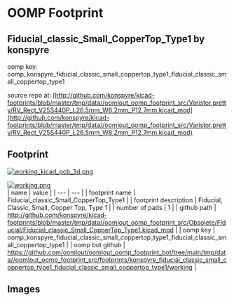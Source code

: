 # OOMP Footprint  
## Fiducial_classic_Small_CopperTop_Type1  by konspyre  
  
oomp key: oomp_konspyre_fiducial_classic_small_coppertop_type1_fiducial_classic_small_coppertop_type1  
  
source repo at: [http://github.com/konspyre/kicad-footprints/blob/master/tmp/data//oomlout_oomp_footprint_src/Varistor.pretty/RV_Rect_V25S440P_L26.5mm_W8.2mm_P12.7mm.kicad_mod](http://github.com/konspyre/kicad-footprints/blob/master/tmp/data//oomlout_oomp_footprint_src/Varistor.pretty/RV_Rect_V25S440P_L26.5mm_W8.2mm_P12.7mm.kicad_mod)  
## Footprint  
  
[![working_kicad_pcb_3d.png](working_kicad_pcb_3d_600.png)](working_kicad_pcb_3d.png)  
  
[![working.png](working_600.png)](working.png)  
| name | value | 
| --- | --- | 
| footprint name | Fiducial_classic_Small_CopperTop_Type1 | 
| footprint description | Fiducial, Classic, Small, Copper Top, Type 1 | 
| number of pads | 1 | 
| github path | http://github.com/konspyre/kicad-footprints/blob/master/tmp/data//oomlout_oomp_footprint_src/Obsolete/Fiducial/Fiducial_classic_Small_CopperTop_Type1.kicad_mod | 
| oomp key | oomp_konspyre_fiducial_classic_small_coppertop_type1_fiducial_classic_small_coppertop_type1 | 
| oomp bot github | https://github.com/oomlout/oomlout_oomp_footprint_bot/tree/main/tmp/data//oomlout_oomp_footprint_src/footprints/konspyre_fiducial_classic_small_coppertop_type1_fiducial_classic_small_coppertop_type1/working | 
## Images  
